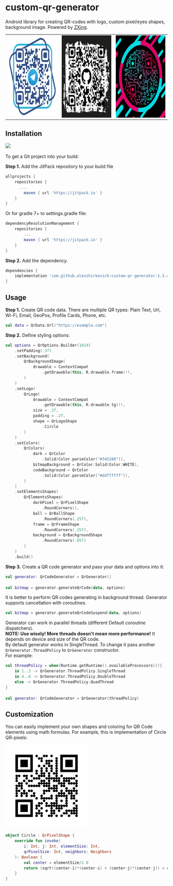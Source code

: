 # custom-qr-generator
Android library for creating QR-codes with logo, custom pixel/eyes shapes, background image. Powered by <a href="https://github.com/zxing/zxing">ZXing</a>.

<table>
  <tr>
    <td><img src="./screenshots/telegram.png" width="256" height="256"></td>
    <td><img src="./screenshots/github.png" width="256" height="256"></td>
    <td><img src="./screenshots/tiktok.png" width="256" height="256"></td>
  </tr>
</table>
  

## Installation
[![](https://jitpack.io/v/alexzhirkevich/custom-qr-generator.svg)](https://jitpack.io/#alexzhirkevich/custom-qr-generator)

To get a Git project into your build:

<b>Step 1.</b> Add the JitPack repository to your build file
```gradle
allprojects {
    repositories {
      ...
        maven { url 'https://jitpack.io' }
    }
}
```
Or for gradle 7+ to settings.gradle file: 
```gradle
dependencyResolutionManagement {
    repositories {
        ...
        maven { url 'https://jitpack.io' }
    }
}
```

<b>Step 2.</b> Add the dependency.
```gradle
dependencies {
    implementation 'com.github.alexzhirkevich:custom-qr-generator:1.2.4'
}
```

 
## Usage

<b>Step 1.</b> Create QR code data. There are multiple QR types: Plain Text, Url, Wi-Fi,
Email, GeoPos, Profile Cards, Phone, etc. 

```kotlin
val data = QrData.Url("https://example.com")
```

<b>Step 2.</b> Define styling options:

```kotlin
val options = QrOptions.Builder(1024)
    .setPadding(.3f)
    .setBackground(
        QrBackgroundImage(
            drawable = ContextCompat
                .getDrawable(this, R.drawable.frame)!!,
        )
    )
    .setLogo(
        QrLogo(
            drawable = ContextCompat
                .getDrawable(this, R.drawable.tg)!!,
            size = .2f,
            padding = .2f,
            shape = QrLogoShape
                .Circle
        )
    )
    .setColors(
        QrColors(
            dark = QrColor
                .Solid(Color.parseColor("#345288")),
            bitmapBackground = QrColor.Solid(Color.WHITE),
            codeBackground = QrColor
                .Solid(Color.parseColor("#ddffffff")),
        )
    )
    .setElementsShapes(
        QrElementsShapes(
            darkPixel = QrPixelShape
                .RoundCorners(),
            ball = QrBallShape
                .RoundCorners(.25f),
            frame = QrFrameShape
                .RoundCorners(.25f),
            background = QrBackgroundShape
                .RoundCorners(.05f)
        )
    )
    .build()
```

<b>Step 3.</b> Create a QR code generator and pass your data and options into it:
  
```kotlin  
val generator: QrCodeGenerator = QrGenerator()
  
val bitmap = generator.generateQrCode(data, options)
```

It is better to perform QR codes generating in background thread.
Generator supports cancellation with coroutines.

```kotlin  
val bitmap = generator.generateQrCodeSuspend(data, options)
```

Generator can work in parallel threads (different Default coroutine dispatchers).
<br><b>NOTE: Use wisely! More threads doesn't mean more performance!</b>
It depends on device and size of the QR code.<br>By default generator works in SingleThread. 
To change it pass another ```QrGenerator.ThreadPolicy``` to ```QrGenerator``` constructor.<br>
For example:

```kotlin
val threadPolicy = when(Runtime.getRuntime().availableProcessors()){
    in 1..3 -> QrGenerator.ThreadPolicy.SingleThread
    in 4..6 -> QrGenerator.ThreadPolicy.DoubleThread
    else -> QrGenerator.ThreadPolicy.QuadThread
}

val generator: QrCodeGenerator = QrGenerator(threadPolicy)

```

## Customization
  
You can easily implement your own shapes and coloring for QR Code elements using math formulas.
For example, this is implementation of Circle QR-pixels:
  
<img src="./screenshots/circlepixels.png" width="256" height="256">
 
```kotlin
object Circle : QrPixelShape {
    override fun invoke(
        i: Int, j: Int, elementSize: Int,
        qrPixelSize: Int, neighbors: Neighbors
    ): Boolean {
        val center = elementSize/2.0
        return (sqrt((center-i)*(center-i) + (center-j)*(center-j)) < center)
    }
}
```

